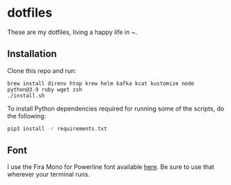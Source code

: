 # dotfiles

These are my dotfiles, living a happy life in ~.

## Installation

Clone this repo and run:

```
brew install direnv htop krew helm kafka kcat kustomize node python@3.9 ruby wget zsh
./install.sh
```

To install Python dependencies required for running some of the scripts, do the following:

```sh
pip3 install -r requirements.txt
```

## Font

I use the Fira Mono for Powerline font available [here](https://github.com/powerline/fonts/tree/master/FiraMono). Be sure to use that wherever your terminal runs.
